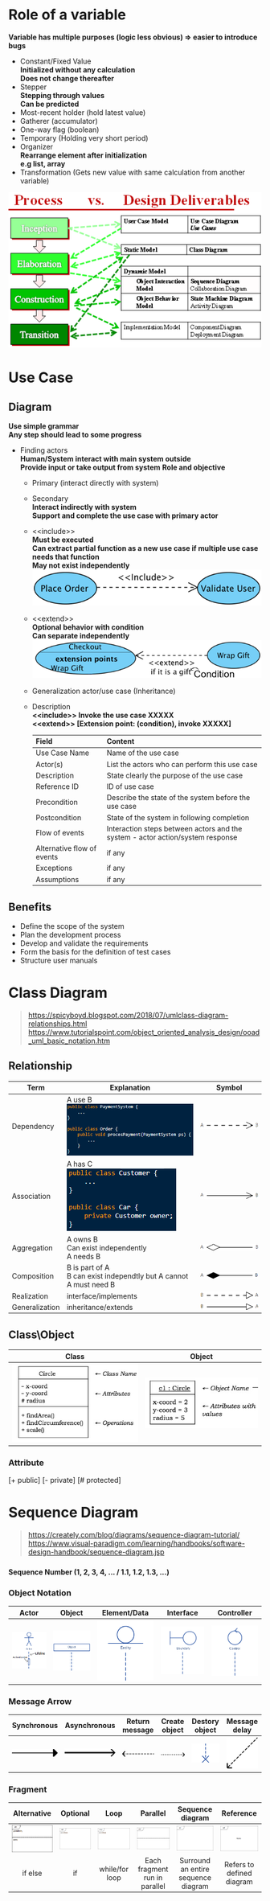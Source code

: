 # Role of a variable
**Variable has multiple purposes (logic less obvious) => easier to introduce bugs**
- Constant/Fixed Value  
  **Initialized without any calculation**  
  **Does not change thereafter**
- Stepper  
  **Stepping through values**  
  **Can be predicted**
- Most-recent holder (hold latest value)
- Gatherer (accumulator)
- One-way flag (boolean)
- Temporary (Holding very short period)
- Organizer  
  **Rearrange element after initialization**  
  **e.g list, array**
- Transformation (Gets new value with same calculation from another variable)

![Diagram](Image/diagram.png)

# Use Case
## Diagram
**Use simple grammar**  
**Any step should lead to some progress**
- Finding actors  
  **Human/System interact with main system outside**  
  **Provide input or take output from system**
  **Role and objective**
  - Primary (interact directly with system)
  - Secondary  
    **Interact indirectly with system**  
    **Support and complete the use case with primary actor**
  - <\<include\>>  
    **Must be executed**  
    **Can extract partial function as a new use case if multiple use case needs that function**  
    **May not exist independently**  
    ![Include](Image/use-case-include.png)
  - <\<extend\>>  
    **Optional behavior with condition**  
    **Can separate independently**  
    ![Extend](Image/use-case-extend.png)
  - Generalization actor/use case (Inheritance)
  - Description  
    **<\<include\>> Invoke the use case XXXXX**  
    **<\<extend\>> \[Extension point: (condition), invoke XXXXX\]**

    | Field | Content |
    | --- | --- |
    | Use Case Name | Name of the use case |
    | Actor(s) | List the actors who can perform this use case |
    | Description | State clearly the purpose of the use case |
    | Reference ID | ID of use case |
    | Precondition | Describe the state of the system before the use case |
    | Postcondition | State of the system in following completion |
    | Flow of events | Interaction steps between actors and the system - actor action/system response |
    | Alternative flow of events | if any |
    | Exceptions | if any |
    | Assumptions | if any |
## Benefits
- Define the scope of the system 
- Plan the development process 
- Develop and validate the requirements 
- Form the basis for the definition of test cases 
- Structure user manuals 

# Class Diagram
> https://spicyboyd.blogspot.com/2018/07/umlclass-diagram-relationships.html  
> https://www.tutorialspoint.com/object_oriented_analysis_design/ooad_uml_basic_notation.htm
##  Relationship
| Term | Explanation | Symbol |
| --- | --- | --- |
| Dependency | A use B <br /> ![Example](Image/class-dependency.png) | ![Symbol](Image/class-dependency-symbol.png) |
| Association | A has C <br /> ![Example](Image/class-association.png) | ![Symbol](Image/class-association-symbol.png) |
| Aggregation | A owns B <br /> Can exist independently <br /> A needs B | ![Symbol](Image/class-aggregation-symbol.png) |
| Composition | B is part of A <br /> B can exist independtly but A cannot <br /> A must need B | ![Symbol](Image/class-composition-symbol.png) |
| Realization | interface/implements | ![Symbol](Image/class-realization-symbol.png) |
| Generalization | inheritance/extends | ![Symbol](Image/class-generalization-symbol.png) |
## Class\\Object
| **Class** | **Object** |
| --- | --- |
| ![Class Structure](Image/class-struct.png) | ![Object Structure](Image/class-object-struct.png) |
### Attribute
\[\+ public\] \[\- private\] \[\# protected\]

# Sequence Diagram
> https://creately.com/blog/diagrams/sequence-diagram-tutorial/  
> https://www.visual-paradigm.com/learning/handbooks/software-design-handbook/sequence-diagram.jsp
###
**Sequence Number (1, 2, 3, 4, ... / 1.1, 1.2, 1.3, ...)**
### Object Notation
| Actor | Object | Element/Data | Interface | Controller |
| :---: | :---: | :---: | :---: | :---: |
| ![Actor](Image/sequence-diagram-actor.png) | ![Object](Image/sequence-diagram-object.png) | ![Entity](Image/sequence-diagram-entity.png) | ![Boundary](Image/sequence-diagram-boundary.png) | ![Control](Image/sequence-diagram-control.png) |
### Message Arrow
| Synchronous | Asynchronous | Return message | Create object | Destory object | Message delay |
| :---: | :---: | :---: | :---: | :---: | :---: |
| ![Synchronous](Image/sequence-diagram-synchronous.png) | ![Asynchronous](Image/sequence-diagram-asynchronous.png) | ![Return](Image/sequence-diagram-return.png) | ![Creation](Image/sequence-diagram-create.png) | ![Destruction](Image/sequence-diagram-destruction.png) | ![Delay](Image/sequence-diagram-delay.png) |
### Fragment
| Alternative | Optional | Loop | Parallel | Sequence diagram | Reference |
| :---: | :---: | :---: | :---: | :---: | :---: |
| ![Alternative](Image/sequence-diagram-alt.png) | ![Optional](Image/sequence-diagram-opt.png) | ![Loop](Image/sequence-diagram-loop.png) | ![Parallel](Image/sequence-diagram-par.png) | ![Sequence diagram](Image/sequence-diagram-sd.png) | ![Reference](Image/sequence-diagram-ref.png) |
| if else | if | while/for loop | Each fragment run in parallel | Surround an entire sequence diagram | Refers to defined diagram |
